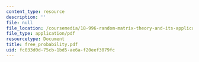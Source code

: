 ```yaml
---
content_type: resource
description: ''
file: null
file_location: /coursemedia/18-996-random-matrix-theory-and-its-applications-spring-2004/fc033d0d75cb1bd5ae6af20eef3079fc_free_probability.pdf
file_type: application/pdf
resourcetype: Document
title: free_probability.pdf
uid: fc033d0d-75cb-1bd5-ae6a-f20eef3079fc
---
```

